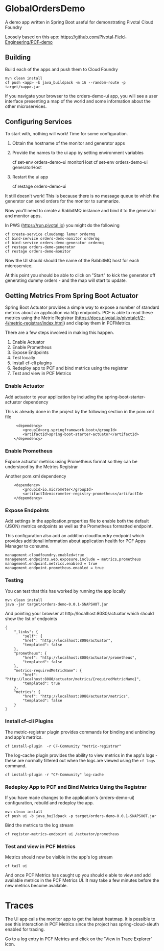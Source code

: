 # GlobalOrdersDemo
A demo app written in Spring Boot useful for demonstrating Pivotal Cloud Foundry

Loosely based on this app: https://github.com/Pivotal-Field-Engineering/PCF-demo

## Building
Build each of the apps and push them to Cloud Foundry

	mvn clean install
	cf push <app> -b java_buildpack -m 1G --random-route -p target/<app>.jar

If you navigate your browser to the orders-demo-ui app, you will see a user interface
presenting a map of the world and some information about the other microservices.

## Configuring Services
To start with, nothing will work! Time for some configuration.

1. Obtain the hostname of the monitor and generator apps
2. Provide the names to the ui app by setting environment variables

	cf set-env orders-demo-ui monitorHost <monitorHostname>
	cf set-env orders-demo-ui generatorHost <generatorHostname>
3. Restart the ui app

	cf restage orders-demo-ui
  
It still doesn't work! This is because there is no message queue to which the generator can send orders for the monitor to summarize.

Now you'll need to create a RabbitMQ instance and bind it to the generator and monitor apps.

In PWS (https://run.pivotal.io) you might do the following

	cf create-service cloudamqp lemur ordermq
	cf bind-service orders-demo-monitor ordermq
	cf bind-service orders-demo-generator ordermq
	cf restage orders-demo-generator
	cf restage orders-demo-monitor

Now the UI should should the name of the RabbitMQ host for each microservice.

At this point you should be able to click on "Start" to kick the generator off generating dummy orders - and the map will start to update.

## Getting Metrics From Spring Boot Actuator
Spring Boot Actuator provides a simple way to expose a number of standard metrics about an application via http endpoints. PCF is able to read these metrics using the Metric Registrar (https://docs.pivotal.io/pivotalcf/2-4/metric-registrar/index.html) and display them in PCFMetrics.

There are a few steps involved in making this happen.

1. Enable Actuator
2. Enable Prometheus
3. Expose Endpoints
4. Test locally
5. Install cf-cli plugins
6. Redeploy app to PCF and bind metrics using the registrar
7. Test and view in PCF Metrics
	

### Enable Actuator 

Add actuator to your application by including the spring-boot-starter-actuator dependency

This is already done in the project by the following section in the pom.xml file

		 <dependency>
            <groupId>org.springframework.boot</groupId>
            <artifactId>spring-boot-starter-actuator</artifactId>
        </dependency>	
        
### Enable Prometheus

Expose actuator metrics using Prometheus format so they can be understood by the Metrics Registrar

Another pom.xml dependency

		<dependency>
			<groupId>io.micrometer</groupId>
			<artifactId>micrometer-registry-prometheus</artifactId>
		</dependency>
        
### Expose Endpoints

Add settings in the application.properties file to enable both the default (JSON) metrics
endpoints as well as the Prometheus formatted endpoint.

This configuration also add an addition cloudfoundry endpoint which provides additional information
about application health for PCF Apps Manager to consume.

	management.cloudfoundry.enabled=true
	management.endpoints.web.exposure.include = metrics,prometheus
	management.endpoint.metrics.enabled = true
	management.endpoint.prometheus.enabled = true

  
### Testing

You can test that this has worked by running the app locally

	mvn clean install
	java -jar target/orders-demo-0.0.1-SNAPSHOT.jar

And pointing your browser at http://localhost:8080/actuator which should show the list of endpoints

	{
		"_links": {
			"self": {
			"href": "http://localhost:8080/actuator",
			"templated": false
		},
		"prometheus": {
			"href": "http://localhost:8080/actuator/prometheus",
			"templated": false
		},
		"metrics-requiredMetricName": {
			"href": "http://localhost:8080/actuator/metrics/{requiredMetricName}",
			"templated": true
		},
		"metrics": {
			"href": "http://localhost:8080/actuator/metrics",
			"templated": false
		}
	}

### Install cf-cli Plugins

The metric-registrar plugin provides commands for binding and unbinding and app's metrics.

	cf install-plugin  -r CF-Community "metric-registrar"
	
The log-cache plugin provides the ability to view metrics in the app's logs - these are normally filtered
out when the logs are viewed using the `cf logs` command.

	cf install-plugin -r "CF-Community" log-cache
	
### Redeploy App to PCF and Bind Metrics Using the Registrar

If you have made changes to the application's (orders-demo-ui) configuration, rebuild and redeploy the app.

	mvn clean install
	cf push ui -b java_buildpack -p target/orders-demo-0.0.1-SNAPSHOT.jar
	
Bind the metrics to the log stream

	cf register-metrics-endpoint ui /actuator/prometheus
	
### Test and view in PCF Metrics

Metrics should now be visible in the app's log stream

	cf tail ui
	
And once PCF Metrics has caught up you should e able to view and add available metrics in the PCF Metrics UI.
It may take a few minutes before the new metrics become available.

# Traces

The UI app calls the monitor app to get the latest heatmap. It is possible to see this interaction in PCF Metrics since the project has spring-cloud-sleuth enabled for tracing.

Go to a log entry in PCF Metrics and click on the 'View in Trace Explorer' icon.

